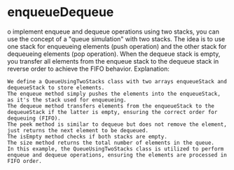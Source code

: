 # enqueueDequeue
o implement enqueue and dequeue operations using two stacks, you can use the concept of a "queue simulation" with two stacks. The idea is to use one stack for enqueueing elements (push operation) and the other stack for dequeueing elements (pop operation). When the dequeue stack is empty, you transfer all elements from the enqueue stack to the dequeue stack in reverse order to achieve the FIFO behavior.
Explanation:

    We define a QueueUsingTwoStacks class with two arrays enqueueStack and dequeueStack to store elements.
    The enqueue method simply pushes the elements into the enqueueStack, as it's the stack used for enqueueing.
    The dequeue method transfers elements from the enqueueStack to the dequeueStack if the latter is empty, ensuring the correct order for dequeuing (FIFO).
    The peek method is similar to dequeue but does not remove the element, just returns the next element to be dequeued.
    The isEmpty method checks if both stacks are empty.
    The size method returns the total number of elements in the queue.
    In this example, the QueueUsingTwoStacks class is utilized to perform enqueue and dequeue operations, ensuring the elements are processed in FIFO order.
